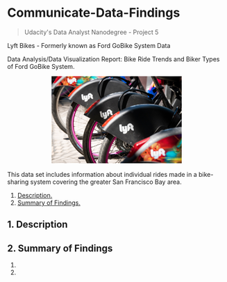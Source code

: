 # Communicate-Data-Findings
> Udacity's Data Analyst Nanodegree - Project 5

Lyft Bikes - Formerly known as Ford GoBike System Data 

Data Analysis/Data Visualization Report: Bike Ride Trends and Biker Types of Ford GoBike System. 

<p align="center">
<img max-height=200 height=200 src="https://github.com/ciph3rwoman/Communicate-Data-Findings/blob/master/lyft.jpg"/>
</p>

This data set includes information about individual rides made in a bike-sharing system covering the greater San Francisco Bay area.

1. [ Description. ](#desc)
2. [ Summary of Findings. ](#usage)




<a name="desc"></a>
## 1. Description



<a name="usage"></a>
## 2. Summary of Findings

1.
2.
